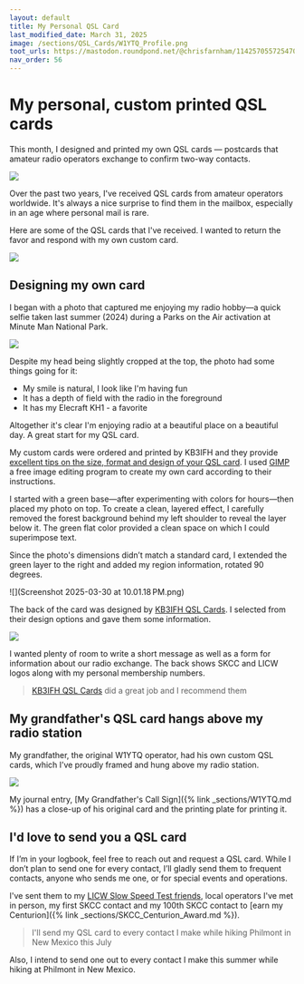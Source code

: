 ```yaml
---
layout: default
title: My Personal QSL Card
last_modified_date: March 31, 2025
image: /sections/QSL_Cards/W1YTQ_Profile.png
toot_urls: https://mastodon.roundpond.net/@chrisfarnham/114257055725470264
nav_order: 56
---
```


# My personal, custom printed QSL cards

This month, I designed and printed my own QSL cards — postcards that amateur radio operators 
exchange to confirm two-way contacts.

![](W1YTQ_QSLCard_2025.png)

Over the past two years, I've received QSL cards from amateur operators worldwide. It's always a 
nice surprise to find them in the mailbox, especially in an age where personal mail is rare.

Here are some of the QSL cards that I've received. I wanted to return the favor and respond with my own
custom card.

![](ExampleQSLCards.png)

## Designing my own card

I  began with a photo that captured me enjoying my radio hobby—a quick selfie taken last summer (2024) 
during a Parks on the Air activation at Minute Man National Park.

![](original_photo.jpg)

Despite my head being slightly cropped at the top, the photo had some things going for it:

 - My smile is natural, I look like I'm having fun
 - It has a depth of field with the radio in the foreground
 - It has my Elecraft KH1 - a favorite

Altogether it's clear I'm enjoying radio at a beautiful place on a beautiful day. A great start for
my QSL card.

My custom cards were ordered and printed by KB3IFH and they provide [excellent tips on the size, format and
design of your QSL card](https://storage.googleapis.com/wzukusers/user-34856890/documents/5bec64d367b74ca5b8dc1b5dd7ceb8fa/KB3IFH%20QSL%20Tips%20-%20Resolution%20-%20Bleed.pdf). I used [GIMP](https://www.gimp.org/) a free image editing program
to create my own card according to their instructions.

I started with a green base—after experimenting with colors for hours—then placed my photo 
on top. To create a clean, layered effect, I carefully removed the forest background behind my left 
shoulder to reveal the layer below it.
The green flat color provided a clean space on which I could superimpose text.

Since the photo's dimensions didn’t match a standard card, I extended the green layer to 
the right and added my region information, rotated 90 degrees.

![](Screenshot 2025-03-30 at 10.01.18 PM.png)

The back of the card was designed by [KB3IFH QSL Cards](https://www.kb3ifhqslcards.com/). I selected from their
design options and gave them some information. 

![](back_w1ytq_qsl_card.png)

I wanted plenty of room to write a short message as well as
a form for information about our radio exchange. The back shows SKCC and LICW logos along with my personal membership numbers.

> [KB3IFH QSL Cards](https://www.kb3ifhqslcards.com/) did a great job and I recommend them

## My grandfather's QSL card hangs above my radio station

My grandfather, the original W1YTQ operator, had his own custom QSL cards, which I’ve proudly framed and 
hung above my radio station.

![](GrandpasQSLCardFramed.png)

My journal entry, [My Grandfather's Call Sign]({% link _sections/W1YTQ.md %}) has a close-up of his original card and the printing plate for printing it.

## I'd love to send you a QSL card

If I’m in your logbook, feel free to reach out and request a QSL card. While I don’t plan to send one for every contact,
I’ll gladly send them to frequent contacts, anyone who sends me one, or for special events and operations.

I've sent them to my [LICW Slow Speed Test friends](_sections/CW_SST_activity.md), 
local operators I've met in person, my first SKCC contact and my 100th
SKCC contact to [earn my Centurion]({% link _sections/SKCC_Centurion_Award.md %}).

> I'll send my QSL card to every contact I make while hiking Philmont in New Mexico this July

Also, I intend to send one out to every contact I make this summer while hiking at Philmont in New Mexico.
